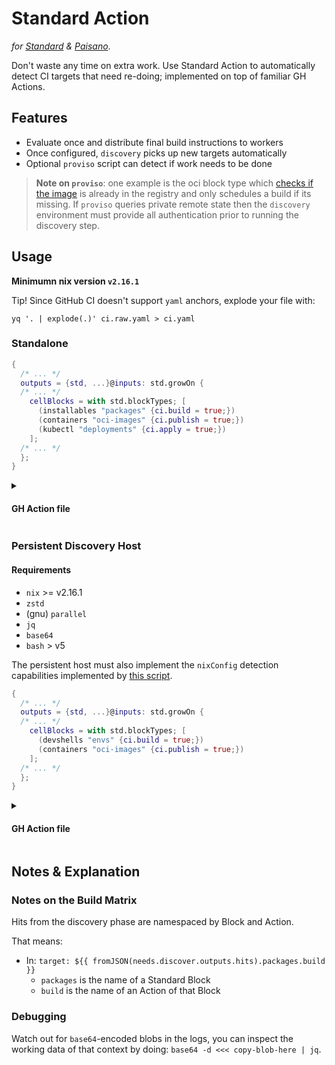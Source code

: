 # Standard Action

_for [Standard] & [Paisano]_.

[Paisano]: https://github.com/paisano-nix
[Standard]: https://github.com/divnix/std

Don't waste any time on extra work. Use Standard Action to automatically
detect CI targets that need re-doing; implemented on top of familiar GH Actions.

## Features

- Evaluate once and distribute final build instructions to workers
- Once configured, `discovery` picks up new targets automatically
- Optional `proviso` script can detect if work needs to be done

> **Note on `proviso`**: one example is the oci block type which
> [checks if the image] is already in the registry and only schedules
> a build if its missing. If `proviso` queries private remote state
> then the `discovery` environment must provide all authentication
> prior to running the discovery step.

[checks if the image]: https://github.com/divnix/std/blob/main/src/std/fwlib/blockTypes/containers-proviso.sh

## Usage

**Minimumn nix version `v2.16.1`**

Tip! Since GitHub CI doesn't support `yaml` anchors, explode your file with:

```
yq '. | explode(.)' ci.raw.yaml > ci.yaml
```

### Standalone

```nix
{
  /* ... */
  outputs = {std, ...}@inputs: std.growOn {
  /* ... */
    cellBlocks = with std.blockTypes; [
      (installables "packages" {ci.build = true;})
      (containers "oci-images" {ci.publish = true;})
      (kubectl "deployments" {ci.apply = true;})
    ];
  /* ... */
  };
}
```

<details><summary><h4>GH Action file</h4></summary>

```yaml
# yq '. | explode(.)' this.yml > .github/workflows/std.yml
name: CI/CD

on:
  pull_request:
    branches:
      - main
  push:
    branches:
      - main

permissions:
  id-token: write
  contents: read

concurrency:
  group: std-${{ github.workflow }}-${{ github.ref }}
  cancel-in-progress: true

jobs:
  discover:
    outputs:
      hits: ${{ steps.discovery.outputs.hits }}
    runs-on: ubuntu-latest
    steps:
      # Important: use v25 or above as it also detects flake configuration
      - uses: nixbuild/nix-quick-install-action@master
      # if you want to use nixbuild
      - uses: nixbuild/nixbuild-action@v17
        with:
          nixbuild_ssh_key: ${{ secrets.SSH_PRIVATE_KEY }}
          generate_summary_for: job
      # significantly speeds up things in small projects
      - uses: DeterminateSystems/magic-nix-cache-action@main
      - uses: divnix/std-action/discover@main
        id: discovery

  build: &job
    needs: discover
    name: ${{ matrix.target.jobName }}
    runs-on: ubuntu-latest
    if: fromJSON(needs.discover.outputs.hits).packages.build != '{}'
    strategy:
      matrix:
        target: ${{ fromJSON(needs.discover.outputs.hits).packages.build }}
    steps:
      # Important: use v25 or above as it also detects flake configuration
      - uses: nixbuild/nix-quick-install-action@master
      # if you want to use nixbuild
      - uses: nixbuild/nixbuild-action@v17
        with:
          nixbuild_ssh_key: ${{ secrets.SSH_PRIVATE_KEY }}
          generate_summary_for: job
      - uses: DeterminateSystems/magic-nix-cache-action@main
      - uses: divnix/std-action/run@main

  images:
    <<: *job
    needs: [discover, build]
    if: fromJSON(needs.discover.outputs.hits).oci-images.publish != '{}'
    strategy:
      matrix:
        target: ${{ fromJSON(needs.discover.outputs.hits).oci-images.publish }}

  deploy:
    <<: *job
    needs: [discover, images]
    environment:
      name: development
      url: https://my.dev.example.com
    if: fromJSON(needs.discover.outputs.hits).deployments.apply != '{}'
    strategy:
      matrix:
        target: ${{ fromJSON(needs.discover.outputs.hits).deployments.apply }}
```

</details>

### Persistent Discovery Host

#### Requirements

- `nix` >= v2.16.1
- `zstd`
- (gnu) `parallel`
- `jq`
- `base64`
- `bash` > v5

The persistent host must also implement the `nixConfig` detection capabilities
implemented by [this script][script].

[script]: https://github.com/nixbuild/nix-quick-install-action/blob/5752d21669438be20da4de77327ae963e98c82a3/read-nix-config-from-flake.sh

```nix
{
  /* ... */
  outputs = {std, ...}@inputs: std.growOn {
  /* ... */
    cellBlocks = with std.blockTypes; [
      (devshells "envs" {ci.build = true;})
      (containers "oci-images" {ci.publish = true;})
    ];
  /* ... */
  };
}
```

<details><summary><h4>GH Action file</h4></summary>

```yaml
# yq '. | explode(.)' this.yml > .github/workflows/std.yml
name: CI/CD

on:
  pull_request:
    branches:
      - main
  push:
    branches:
      - main

env:
  DISCOVERY_USER_NAME: gha-runner
  DISCOVERY_KNOWN_HOSTS_ENTRY: "10.10.10.10 ssh-ed25519 AAAAC3NzaC1lZDI1NTE5AAAAIEOVVDZydvD+diYa6A3EtA3WGw5NfN0wv7ckQxa/fX1O"

permissions:
  id-token: write
  contents: read

concurrency:
  group: ${{ github.sha }}
  cancel-in-progress: true

jobs:
  discover:
    outputs:
      hits: ${{ steps.discovery.outputs.hits }}
    runs-on: [self-hosted, discovery]
    steps:
      - name: Standard Discovery
        uses: divnix/std-action/discover@main
        id: discovery
        # avoids transporting derivations via GH Cache
        with: { ffBuildInstructions: true }

  image: &run-job
    needs: discover
    strategy:
      fail-fast: false
      matrix:
        target: ${{ fromJSON(needs.discover.outputs.hits).oci-images.publish }}
    if: fromJSON(needs.discover.outputs.hits).oci-images.publish != '{}'
    name: ${{ matrix.target.jobName }}
    runs-on: ubuntu-latest
    steps:
      # sets up ssh credentials for `ssh discovery ...`
      - uses: divnix/std-action/setup-discovery-ssh@main
        with:
          ssh_key: ${{ secrets.SSH_PRIVATE_KEY_CI }}
          user_name: ${{ env.DISCOVERY_USER_NAME }}
          ssh_known_hosts_entry: ${{ env.DISCOVERY_KNOWN_HOSTS_ENTRY }}
      - uses: divnix/std-action/run@main
        # avoids retreiving derivations via GH Cache and uses `ssh discovery ...` instead
        with: { ffBuildInstructions: true }

  build:
    <<: *run-job
    strategy:
      matrix:
        target: ${{ fromJSON(needs.discover.outputs.hits).envs.build }}
    if: fromJSON(needs.discover.outputs.hits).envs.build != '{}'
```

</details>

## Notes & Explanation

### Notes on the Build Matrix

Hits from the discovery phase are namespaced by Block and Action.

That means:

- In: `target: ${{ fromJSON(needs.discover.outputs.hits).packages.build }}`
  - `packages` is the name of a Standard Block
  - `build` is the name of an Action of that Block

### Debugging

Watch out for `base64`-encoded blobs in the logs, you can inspect the
working data of that context by doing: `base64 -d <<< copy-blob-here | jq`.
